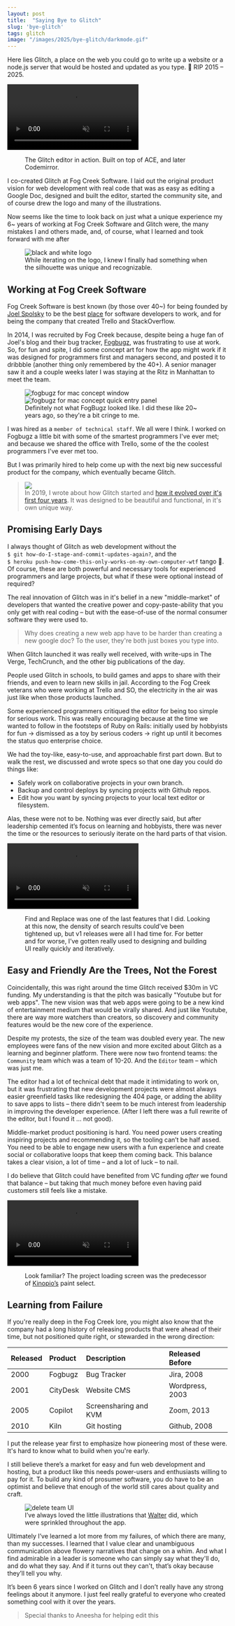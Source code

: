 ```yaml
---
layout: post
title:  "Saying Bye to Glitch"
slug: 'bye-glitch'
tags: glitch
image: "/images/2025/bye-glitch/darkmode.gif"
---
```


Here lies Glitch, a place on the web you could go to write up a website or a node.js server that would be hosted and updated as you type. 🥀 RIP 2015 – 2025.

<p>
  <video autoplay loop muted playsinline class="large">
    <source src="/images/2025/bye-glitch/darkmode.mp4">
  </video>
</p>
<figure>
  <figcaption>
    The Glitch editor in action. Built on top of ACE, and later Codemirror.
  </figcaption>
</figure>


I co-created Glitch at Fog Creek Software. I laid out the original product vision for web development with real code that was as easy as editing a Google Doc, designed and built the editor, started the community site, and of course drew the logo and many of the illustrations.

Now seems like the time to look back on just what a unique experience my 6~ years of working at Fog Creek Software and Glitch were, the many mistakes I and others made, and, of course, what I learned and took forward with me after

<figure>
  <img src="/images/2025/bye-glitch/logo-bw2.webp" class="no-shadow" alt="black and white logo">
  <figcaption>
    While iterating on the logo, I knew I finally had something when the silhouette was unique and recognizable.
  </figcaption>
</figure>

## Working at Fog Creek Software

Fog Creek Software is best known (by those over 40~) for being founded by [Joel Spolsky](https://www.joelonsoftware.com/) to be the best [place](https://www.joelonsoftware.com/2008/12/29/the-new-fog-creek-office/) for software developers to work, and for being the company that created Trello and StackOverflow.

In 2014, I was recruited by Fog Creek because, despite being a huge fan of Joel's blog and their bug tracker, [Fogbugz](https://en.wikipedia.org/wiki/FogBugz), was frustrating to use at work. So, for fun and spite, I did some concept art for how the app might work if it was designed for programmers first and managers second, and posted it to dribbble (another thing only remembered by the 40+). A senior manager saw it and a couple weeks later I was staying at the Ritz in Manhattan to meet the team.

<figure>
  <img src="/images/2025/bye-glitch/dribbble1.webp" class="" alt="fogbugz for mac concept window">
  <img src="/images/2025/bye-glitch/dribbble2.webp" class="" alt="fogbugz for mac concept quick entry panel">
  <figcaption>
    Definitely not what FogBugz looked like. I did these like 20~ years ago, so they're a bit cringe to me.
  </figcaption>
</figure>

I was hired as a `member of technical staff`. We all were I think. I worked on Fogbugz a little bit with some of the smartest programmers I've ever met; and because we shared the office with Trello, some of the the coolest programmers I've ever met too.

But I was primarily hired to help come up with the next big new successful product for the company, which eventually became Glitch.

<blockquote>
  <p>
    <img src="https://pketh.org/images/2019/Screen_Shot_2016-01-28_at_3-33a4a830-51d3-466e-b67b-2ac85993ab6f.04.38_PM.png" width="" class="">
    <br/>
    In 2019, I wrote about how Glitch started and
    <a href="https://pketh.org/the-first-four-years-of-glitch.html">how it evolved over it's first four years</a>.
    It was designed to be beautiful and functional, in it's own unique way.

  </p>
</blockquote>


## Promising Early Days

I always thought of Glitch as web development without the <br/>`$ git how-do-I-stage-and-commit-updates-again?`, and the <br/>`$ heroku push-how-come-this-only-works-on-my-own-computer-wtf` tango 💃. Of course, these are both powerful and necessary tools for experienced programmers and large projects, but what if these were optional instead of required?

The real innovation of Glitch was in it's belief in a new "middle-market" of developers that wanted the creative power and copy-paste-ability that you only get with real coding – but with the ease-of-use of the normal consumer software they were used to.

> Why does creating a new web app have to be harder than creating a new google doc? To the user, they're both just boxes you type into.

When Glitch launched it was really well received, with write-ups in The Verge, TechCrunch, and the other big publications of the day.

People used Glitch in schools, to build games and apps to share with their friends, and even to learn new skills in jail. According to the Fog Creek veterans who were working at Trello and SO, the electricity in the air was just like when those products launched.

Some experienced programmers critiqued the editor for being too simple for serious work. This was really encouraging because at the time we wanted to follow in the footsteps of Ruby on Rails: initially used by hobbyists for fun → dismissed as a toy by serious coders → right up until it becomes the status quo enterprise choice.

We had the toy-like, easy-to-use, and approachable first part down. But to walk the rest, we discussed and wrote specs so that one day you could do things like:
- Safely work on collaborative projects in your own branch.
- Backup and control deploys by syncing projects with Github repos.
- Edit how you want by syncing projects to your local text editor or filesystem.

Alas, these were not to be. Nothing was ever directly said, but after leadership cemented it’s focus on learning and hobbyists, there was never the time or the resources to seriously iterate on the hard parts of that vision.

<p>
  <video autoplay loop muted playsinline class="large">
    <source src="/images/2025/bye-glitch/find-replace.mp4">
  </video>
</p>
<figure>
  <figcaption>
    Find and Replace was one of the last features that I did. Looking at this now, the density of search results could’ve been tightened up, but v1 releases were all I had time for. For better and for worse, I’ve gotten really used to designing and building UI really quickly and iteratively.
  </figcaption>
</figure>

## Easy and Friendly Are the Trees, Not the Forest

Coincidentally, this was right around the time Glitch received $30m in VC funding. My understanding is that the pitch was basically "Youtube but for web apps". The new vision was that web apps were going to be a new kind of entertainment medium that would be virally shared. And just like Youtube, there are way more watchers than creators, so discovery and community features would be the new core of the experience.

Despite my protests, the size of the team was doubled every year. The new employees were fans of the new vision and more excited about Glitch as a learning and beginner platform. There were now two frontend teams: the `Community` team which was a team of 10-20. And the `Editor` team – which was just me.

The editor had a lot of technical debt that made it intimidating to work on, but it was frustrating that new development projects were almost always easier greenfield tasks like redesigning the 404 page, or adding the ability to save apps to lists – there didn't seem to be much interest from leadership in improving the developer experience. (After I left there was a full rewrite of the editor, but I found it … not good).

Middle-market product positioning is hard. You need power users creating inspiring projects and recommending it, so the tooling can’t be half assed. You need to be able to engage new users with a fun experience and create social or collaborative loops that keep them coming back. This balance takes a clear vision, a lot of time – and a lot of luck – to nail.

I do believe that Glitch could have benefited from VC funding _after_ we found that balance – but taking that much money before even having paid customers still feels like a mistake.

<p>
  <video autoplay loop muted playsinline class="">
    <source src="/images/2025/bye-glitch/loading.mp4">
  </video>
</p>
<figure>
  <figcaption>
    Look familiar? The project loading screen was the predecessor of <a href="https://kinopio.club">Kinopio’s</a> paint select.
  </figcaption>
</figure>

## Learning from Failure

If you're really deep in the Fog Creek lore, you might also know that the company had a long history of releasing products that were ahead of their time, but not positioned quite right, or stewarded in the wrong direction:

| Released | Product | Description | Released Before |
|:--|:--|:--|:--|
| 2000 | Fogbugz | Bug Tracker | Jira, 2008 |
| 2001 | CityDesk | Website CMS | Wordpress, 2003 |
| 2005 | Copilot | Screensharing and KVM | Zoom, 2013 |
| 2010 | Kiln | Git hosting | Github, 2008 |

I put the release year first to emphasize how pioneering most of these were. It's hard to know what to build when you're early.

I still believe there’s a market for easy and fun web development and hosting, but a product like this needs power-users and enthusiasts willing to pay for it. To build any kind of prosumer software, you do have to be an optimist and believe that enough of the world still cares about quality and craft.

<figure>
  <img src="/images/2025/bye-glitch/delete-team.webp" class="no-shadow" alt="delete team UI">
  <figcaption>
    I’ve always loved the little illustrations that <a href="https://x.com/GraphixArtiste">Walter</a> did, which were sprinkled throughout the app.
  </figcaption>
</figure>


Ultimately I’ve learned a lot more from my failures, of which there are many, than my successes. I learned that I value clear and unambiguous communication above flowery narratives that change on a whim. And what I find admirable in a leader is someone who can simply say what they'll do, and do what they say. And if it turns out they can't, that’s okay because they’ll tell you why.

It’s been 6 years since I worked on Glitch and I don’t really have any strong feelings about it anymore. I just feel really grateful to everyone who created something cool with it over the years.


> Special thanks to Aneesha for helping edit this